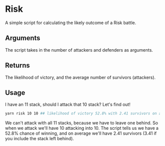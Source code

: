 # Risk
A simple script for calculating the likely outcome of a Risk battle.

## Arguments
The script takes in the number of attackers and defenders as arguments.

## Returns
The likelihood of victory, and the average number of survivors (attackers).

## Usage
I have an 11 stack, should I attack that 10 stack? Let's find out!

```sh
yarn risk 10 10 ## likelihood of victory 52.8% with 2.41 survivors on average
```

We can't attack with all 11 stacks, because we have to leave one behind. So when we attack we'll have 10 attacking into 10. The script tells us we have a 52.8% chance of winning, and on average we'll have 2.41 survivors (3.41 if you include the stack left behind).
